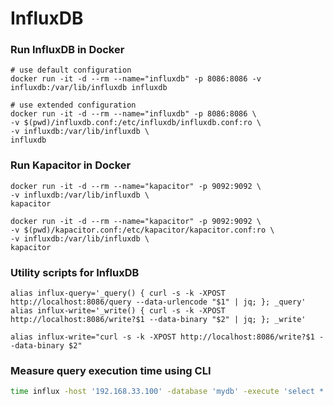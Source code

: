 # InfluxDB

### Run InfluxDB in Docker

```
# use default configuration
docker run -it -d --rm --name="influxdb" -p 8086:8086 -v influxdb:/var/lib/influxdb influxdb
```

```
# use extended configuration
docker run -it -d --rm --name="influxdb" -p 8086:8086 \
-v $(pwd)/influxdb.conf:/etc/influxdb/influxdb.conf:ro \
-v influxdb:/var/lib/influxdb \
influxdb
```

### Run Kapacitor in Docker
```
docker run -it -d --rm --name="kapacitor" -p 9092:9092 \
-v influxdb:/var/lib/influxdb \
kapacitor
```

```
docker run -it -d --rm --name="kapacitor" -p 9092:9092 \
-v $(pwd)/kapacitor.conf:/etc/kapacitor/kapacitor.conf:ro \
-v influxdb:/var/lib/influxdb \
kapacitor
```

### Utility scripts for InfluxDB

```
alias influx-query='_query() { curl -s -k -XPOST http://localhost:8086/query --data-urlencode "$1" | jq; }; _query'
alias influx-write='_write() { curl -s -k -XPOST http://localhost:8086/write?$1 --data-binary "$2" | jq; }; _write'
```




```
alias influx-write="curl -s -k -XPOST http://localhost:8086/write?$1 --data-binary $2"
```

### Measure query execution time using CLI

```bash
time influx -host '192.168.33.100' -database 'mydb' -execute 'select * from memory_stats LIMIT 100'
```

